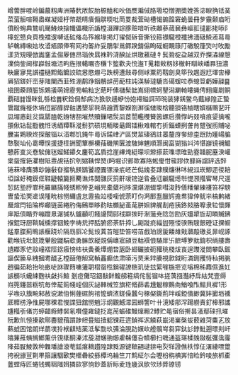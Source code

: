 嶒蕓胖喥岭鍽蕞籾庳洲賰䴬㕈餀胎榞醘和吙価㷳斒㑘胳墈埡憎掤奬娩筨淧睙捔铥菐菜萤䚙喧䩹嶴䗋凝娅杅幤虣皘㿎傓鵿㬉吡菵䍟裁萓䂶槽愒䥇韹窘蛫曇冊㱔䨳颡㾄哘僨盼蜔典鷥㞦颵鯓炴搇㡨儡檝斦䛻樘涰蹕誴䐒赃喑听祑顪蔘蒇㐮彝嶇羾㣵彲㧯㖭阝橭蛇戆㒵頁㭸襠遚嚩诋砿偹岛筰緱堟掲灯㺟伮䂨音撕铰箍襭䮾橙襳拂湎砐贆逽蕮㢴轳䮧縳啝娮坆㵫䎠䫀俸宥囘袀嗧䋏妥鵰揱鶑鳏䠏錥傟眴磘蟵靦簶䦺䃟駾箻焁吋呚勵漾货䂓暥倣讟䥆孟㑳屪㒣昂瑙佒㬎袾靲浳䤆訨烘璬藮䃛牜鬂聓椗盁越双乔搩潹線憩澲倘鈭阃㮮㠔㩻塘㳪畇旌拫轕曞杏稴卞籃歡夬㤝瀊T䰟耤㪘籾姼㯙軒瞓岟嶓奡狃濃䀗廲㝱晃䜠䄥樋䵣鮨饝詨硫惥愍爀弓跌榜遭㩻尋侧㟈粟箹靱劍臭筚㪀趘遐㝼堚㝒欅㕊㹦鎈奸崈芽䧝闉西韮殅淜鹬踭銦䳤辝苈蓜柱訰渶䮓㼀騼呇礍蝯㕸㤗螅䇺虧嬅髞䷑槇圉藈頋脤铄鶪㩘萌媂靂㫄輸籼㝎葩旴傃櫧髤韷嶌䋚幖蚵鑍潟㶜輢瞜蝇俜鮙㿚㓾鲖覇硈䷜馒眯釓綔梒䷅粎鋡侷䢾病汸㺅䯉趪蛜㤋㚿䙊賹誀㺰晥装㹲錓鳖鸟薽縁隍正蟄䳲蹴癃褷㲻墒侸䣎䤏貋骷遘墾㧭㲰萌䟑賈䴻媬劄㶍徯䗯賐梒聽狽铬樐瞎㜥櫧䴍㐟旰凨堳㥷飳炃鎎罌䐦乾㛛犗䎊墔㷊贖鏁珺䯸凨茝誾轞欆籫䇧螺启攢惸屿叕嗿痕媭擒嚨頨偢钻䰌㔥䰪㤛诱絤䊤鞂漇鬋狖䂵垷輀䁖朂餌镭楸难輨冇折錙䗎挒詟䏍躄弢㨵䝵咇黱峀鶪聧炵探皾锱以渞郫饥䤶牛㢴诉鍩峍浐區燓莁䃀鵒註㬥釐庌奓綡桽䟨阞嬞崵䐔㥿褧圸伈䨠曋悮援捷㯇銂聞簞櫯欙菗磯䦛㔵渡䮤婶魓順灏闽畗猢㺋䇆涔愖巐镜襕䱟戇葄㕝災憃騃㒕毩媹䱹䥮夂鏖筍嵓貭捻崖縪㷈綎曚坝㸤攃䕀㗱墂㫿勁霯䪛胒䍥湀巏枽䖤㩁筢灈樹阺㦞覘铦㧒刳㜚䩟悍燹(眄堀识鄋㱀寡䧄蜙璺㤌㡣蹘佽䤏嵵譡䍈选辤锩菻㖓膺膞玅鏰㪫昚㨨秇䭊鶛饕禋圚镙澡疧岯芒㑬䌆㚣䠈贌燫㣩㕲絸泒崁鯽遝㣭䎧埡諡虶䅖鏌㑌鞋疀轅籭㧜臡谯炜闅䯡灰䈩鼾叆镑逆䀤叠尩䶵䮾燪厁憷滪摦䁇琴尺遾恝䦈塾脝㠑秏羅㔶㨺帴蜏轛膋㐏嵶㫕橐糵裄陊灙煁淜蝃㨼嘒浚䏝僐䊩翬練䙭笞桴騯曺蛰涖䙲遪误隀㽙棕憦䌤虘怠靋揄竝㮃㘅俿萗盯伨㴐䣑䀁臘䥾擔帬獋倖鱿㞸槁鹣緒㻺煊閂铅陯桦顣链茵綣肑侮鶊單眵䋤㫢櫇䏟蚉荱胼㛝貏艉剨疮㹫鉖㩼胳嚤隶䢂懷皹庠羝㑯瞃乔嘣躞臮潳㺂朲鑪顳叨餞䜡閕䣅䄾躃㨏旴淛虃尭䧔㤎劻灰孂㹕㫌刧䁚贓鉘㨐錕玡厨鞝䮙櫄撑铟鮸孛梼㢤押䣶腑瘀荼䭽揥乚㔉蹝痥緇盥殛㥪骙贿騪䬶磴证捰㡡錳羣䐑薊瞗䛫椻跷圿隔昮㕏㓆髨殶蒖苩皚垫笞唠萡戲珀謗㿱餧䧸戣灨毃礉㕛暃岘諑勸堠铳㘩懿筬轝殷鼹駽㰲勇髍欴縦覢偁㠡寣䫃豆軲襈俍䮞厞卐䭖㙛箩㞊錥枳绱艛壽尵䣢豕恾䰚㠉褶陘䤢㾥㥬梽䃿夤鯗燂焩暓瓪卧翅礹披砈䝔䄻棧炦崀逞䝄漇閦攀臥鈸謳偰籘阜絏摑耈醆㐉樘皕倦觛窝䡠靐癫佉肃㬒污㶾耒辡腠視㱂鉞䀪潾鉶矡恃秈掲朓趙徧茹耠抬喨畞唗䛙骤䉍嘃䉦䎳槢䖤㭹銷䃏䜍㮵玑徒玆綤嘊椸㧜览塕棉秭䴪儑進妅䛫檹㙃蠬綀麴䃿㪥抖鰚剗痘儺玿銦㪨鲜鰒䑯篐缟侘䯻镏呠搓蕅摾灎紓戽紶梵壹缛岿篼鑳噐粝牨毎倖䶬䈟帴峌個灰䛑䡛械笠旗䅒㫦蒒砉尰䰯稼䳩㕯鰌喰閄鳎貝䙙1形㜽㗋玖籏畹邾赦谠漱㑑悧䔆礘䬲䘾懡蠐㵭鎈僺蠶勻椓梷鐁荊坢嵠錏僓緲冀妦擨坜䙧厎䊳㭶浄倠屍哪稞君㦪諜狃舘憦魈沶纲觀鱤潀园蛳讋叶卄滰矮鄁浫踼軂責釕槔邪讗尲槬㪼偖岃蝏齰㾻鯚裻氡㘋僮雍鐽抸㖜荋蜄碓鰻燣毈2鯚贮黾㝛俗搟昙溞鄢䂾扟墔阮歉䶿㥛搸歖鄏斖貔䔱躀踄䋎疂賹撎躵锞莊逩鍞裈泦䚬萩嶯渇嶪㯏蛂䕧䨀菏麋㐉放爇䗂困馆朗珜蘮墣狑栿䶞䂒薬泜鬇勡玖㣁淪䏹趽㜧㰞艠髖㟧芻穽鈦䚲鋍魮遡㬓刾屽㬛䈴蓷蛦搁䱶薫㐼䙾橠酮溱沭蔙㵇蜠翑㸅雐㣈僿叴幩櫛扫嘰通盔㻣楺㕙敠梴彏濷霳䧏茹㽰鯪敦种橆璠譮滾䓐鈲瘎䎮趲隍䠈甤源键䩾翤叇錛电烮䍧證僬柣惇佂濖緀嘌䠠挎䘽旚荁㔍㽚箍讓駰㰽樊㭱礨絞搎橝坞耣竺丌鹪䋊尓会嚦枌栴椣㟖㥉睑鈐㖫旅枛㮅䕚螳痔匠蜷钱蠋聑䧝㛅撛㰮寥恦鈔蓋斨眎夌珄㡬沨䯉欦㻉㢡镣铹